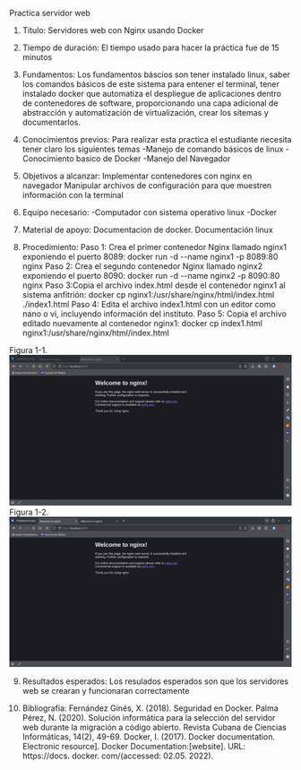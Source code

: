 Practica servidor web
1. Titulo:
Servidores web con Nginx usando Docker

2. Tiempo de duración:
El tiempo usado para hacer la práctica fue de 15 minutos

3. Fundamentos:
Los fundamentos báscios son tener instalado linux, saber los comandos básicos de este sistema para entener el terminal, tener instalado docker que automatiza el despliegue de aplicaciones dentro de contenedores de software, proporcionando una capa adicional de abstracción y automatización de virtualización, crear los sitemas y documentarlos.

4. Conocimientos previos:
Para realizar esta practica el estudiante necesita tener claro los siguientes temas
-Manejo de comando básicos de linux
-Conocimiento basico de Docker
-Manejo del Navegador

5. Objetivos a alcanzar:
Implementar contenedores con nginx en navegador
Manipular archivos de configuración para que muestren información con la terminal

6. Equipo necesario:
-Computador con sistema operativo linux
-Docker

7. Material de apoyo:
Documentacion de docker.
Documentación linux

8. Procedimiento:
Paso 1: Crea el primer contenedor Nginx llamado nginx1 exponiendo el puerto 8089: docker run -d --name nginx1 -p 8089:80 nginx
Paso 2: Crea el segundo contenedor Nginx llamado nginx2 exponiendo el puerto 8090: docker run -d --name nginx2 -p 8090:80 nginx
Paso 3:Copia el archivo index.html desde el contenedor nginx1 al sistema anfitrión: docker cp nginx1:/usr/share/nginx/html/index.html ./index1.html
Paso 4: Edita el archivo index1.html con un editor como nano o vi, incluyendo información del instituto.
Paso 5: Copia el archivo editado nuevamente al contenedor nginx1: docker cp index1.html nginx1:/usr/share/nginx/html/index.html

Figura 1-1. 
![1](./Assets/1.png)
Figura 1-2.
![1](./Assets/2.png)
 
9. Resultados esperados:
Los resulados esperados son que los servidores web se crearan y funcionaran correctamente

10. Bibliografía:
Fernández Ginés, X. (2018). Seguridad en Docker.
Palma Pérez, N. (2020). Solución informática para la selección del servidor web durante la migración a código abierto. Revista Cubana de Ciencias Informáticas, 14(2), 49-69.
Docker, I. (2017). Docker documentation. Electronic resource]. Docker Documentation:[website]. URL: https://docs. docker. com/(accessed: 02.05. 2022).